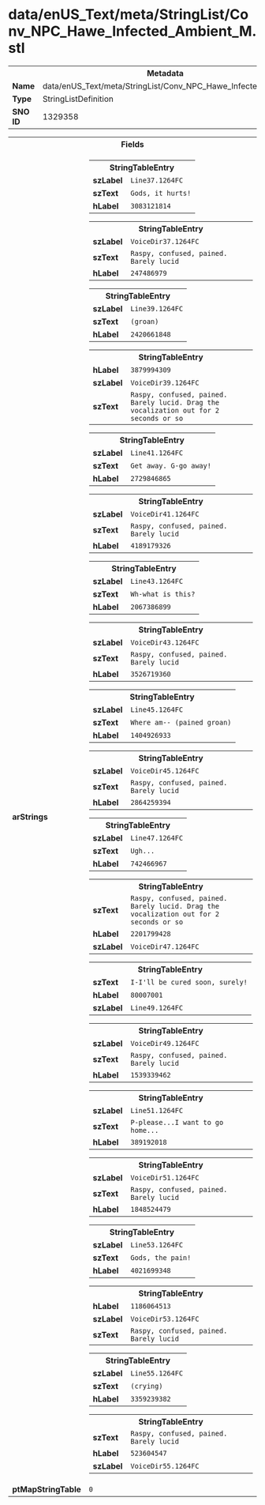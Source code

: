 <h1>data/enUS_Text/meta/StringList/Conv_NPC_Hawe_Infected_Ambient_M.stl</h1><table><tr><th colspan="100%">Metadata</th></tr><tr><td><b>Name</b></td><td>data/enUS_Text/meta/StringList/Conv_NPC_Hawe_Infected_Ambient_M.stl</td></tr><tr><td><b>Type</b></td><td>StringListDefinition</td></tr><tr><td><b>SNO ID</b></td><td>1329358</td></tr></table>

<table><tr><th colspan="100%">Fields</th></tr><tr><td><b>arStrings</b></td><td><table><tr><th colspan="100%">StringTableEntry</th></tr><tr><td><b>szLabel</b></td><td><code>Line37.1264FC</code></td></tr><tr><td><b>szText</b></td><td><code>Gods, it hurts!</code></td></tr><tr><td><b>hLabel</b></td><td><code>3083121814</code></td></tr></table>


<table><tr><th colspan="100%">StringTableEntry</th></tr><tr><td><b>szLabel</b></td><td><code>VoiceDir37.1264FC</code></td></tr><tr><td><b>szText</b></td><td><code>Raspy, confused, pained. Barely lucid</code></td></tr><tr><td><b>hLabel</b></td><td><code>247486979</code></td></tr></table>


<table><tr><th colspan="100%">StringTableEntry</th></tr><tr><td><b>szLabel</b></td><td><code>Line39.1264FC</code></td></tr><tr><td><b>szText</b></td><td><code>(groan)</code></td></tr><tr><td><b>hLabel</b></td><td><code>2420661848</code></td></tr></table>


<table><tr><th colspan="100%">StringTableEntry</th></tr><tr><td><b>hLabel</b></td><td><code>3879994309</code></td></tr><tr><td><b>szLabel</b></td><td><code>VoiceDir39.1264FC</code></td></tr><tr><td><b>szText</b></td><td><code>Raspy, confused, pained. Barely lucid. Drag the vocalization out for 2 seconds or so</code></td></tr></table>


<table><tr><th colspan="100%">StringTableEntry</th></tr><tr><td><b>szLabel</b></td><td><code>Line41.1264FC</code></td></tr><tr><td><b>szText</b></td><td><code>Get away. G-go away!</code></td></tr><tr><td><b>hLabel</b></td><td><code>2729846865</code></td></tr></table>


<table><tr><th colspan="100%">StringTableEntry</th></tr><tr><td><b>szLabel</b></td><td><code>VoiceDir41.1264FC</code></td></tr><tr><td><b>szText</b></td><td><code>Raspy, confused, pained. Barely lucid</code></td></tr><tr><td><b>hLabel</b></td><td><code>4189179326</code></td></tr></table>


<table><tr><th colspan="100%">StringTableEntry</th></tr><tr><td><b>szLabel</b></td><td><code>Line43.1264FC</code></td></tr><tr><td><b>szText</b></td><td><code>Wh-what is this?</code></td></tr><tr><td><b>hLabel</b></td><td><code>2067386899</code></td></tr></table>


<table><tr><th colspan="100%">StringTableEntry</th></tr><tr><td><b>szLabel</b></td><td><code>VoiceDir43.1264FC</code></td></tr><tr><td><b>szText</b></td><td><code>Raspy, confused, pained. Barely lucid</code></td></tr><tr><td><b>hLabel</b></td><td><code>3526719360</code></td></tr></table>


<table><tr><th colspan="100%">StringTableEntry</th></tr><tr><td><b>szLabel</b></td><td><code>Line45.1264FC</code></td></tr><tr><td><b>szText</b></td><td><code>Where am-- (pained groan)</code></td></tr><tr><td><b>hLabel</b></td><td><code>1404926933</code></td></tr></table>


<table><tr><th colspan="100%">StringTableEntry</th></tr><tr><td><b>szLabel</b></td><td><code>VoiceDir45.1264FC</code></td></tr><tr><td><b>szText</b></td><td><code>Raspy, confused, pained. Barely lucid</code></td></tr><tr><td><b>hLabel</b></td><td><code>2864259394</code></td></tr></table>


<table><tr><th colspan="100%">StringTableEntry</th></tr><tr><td><b>szLabel</b></td><td><code>Line47.1264FC</code></td></tr><tr><td><b>szText</b></td><td><code>Ugh...</code></td></tr><tr><td><b>hLabel</b></td><td><code>742466967</code></td></tr></table>


<table><tr><th colspan="100%">StringTableEntry</th></tr><tr><td><b>szText</b></td><td><code>Raspy, confused, pained. Barely lucid. Drag the vocalization out for 2 seconds or so</code></td></tr><tr><td><b>hLabel</b></td><td><code>2201799428</code></td></tr><tr><td><b>szLabel</b></td><td><code>VoiceDir47.1264FC</code></td></tr></table>


<table><tr><th colspan="100%">StringTableEntry</th></tr><tr><td><b>szText</b></td><td><code>I-I'll be cured soon, surely!</code></td></tr><tr><td><b>hLabel</b></td><td><code>80007001</code></td></tr><tr><td><b>szLabel</b></td><td><code>Line49.1264FC</code></td></tr></table>


<table><tr><th colspan="100%">StringTableEntry</th></tr><tr><td><b>szLabel</b></td><td><code>VoiceDir49.1264FC</code></td></tr><tr><td><b>szText</b></td><td><code>Raspy, confused, pained. Barely lucid</code></td></tr><tr><td><b>hLabel</b></td><td><code>1539339462</code></td></tr></table>


<table><tr><th colspan="100%">StringTableEntry</th></tr><tr><td><b>szLabel</b></td><td><code>Line51.1264FC</code></td></tr><tr><td><b>szText</b></td><td><code>P-please...I want to go home...</code></td></tr><tr><td><b>hLabel</b></td><td><code>389192018</code></td></tr></table>


<table><tr><th colspan="100%">StringTableEntry</th></tr><tr><td><b>szLabel</b></td><td><code>VoiceDir51.1264FC</code></td></tr><tr><td><b>szText</b></td><td><code>Raspy, confused, pained. Barely lucid</code></td></tr><tr><td><b>hLabel</b></td><td><code>1848524479</code></td></tr></table>


<table><tr><th colspan="100%">StringTableEntry</th></tr><tr><td><b>szLabel</b></td><td><code>Line53.1264FC</code></td></tr><tr><td><b>szText</b></td><td><code>Gods, the pain!</code></td></tr><tr><td><b>hLabel</b></td><td><code>4021699348</code></td></tr></table>


<table><tr><th colspan="100%">StringTableEntry</th></tr><tr><td><b>hLabel</b></td><td><code>1186064513</code></td></tr><tr><td><b>szLabel</b></td><td><code>VoiceDir53.1264FC</code></td></tr><tr><td><b>szText</b></td><td><code>Raspy, confused, pained. Barely lucid</code></td></tr></table>


<table><tr><th colspan="100%">StringTableEntry</th></tr><tr><td><b>szLabel</b></td><td><code>Line55.1264FC</code></td></tr><tr><td><b>szText</b></td><td><code>(crying)</code></td></tr><tr><td><b>hLabel</b></td><td><code>3359239382</code></td></tr></table>


<table><tr><th colspan="100%">StringTableEntry</th></tr><tr><td><b>szText</b></td><td><code>Raspy, confused, pained. Barely lucid</code></td></tr><tr><td><b>hLabel</b></td><td><code>523604547</code></td></tr><tr><td><b>szLabel</b></td><td><code>VoiceDir55.1264FC</code></td></tr></table>


</td></tr><tr><td><b>ptMapStringTable</b></td><td><code>0</code></td></tr></table>

